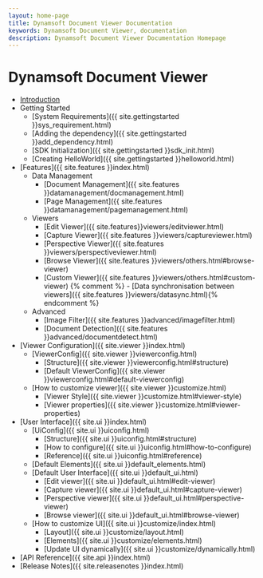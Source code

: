 ```yaml
---
layout: home-page
title: Dynamsoft Document Viewer Documentation
keywords: Dynamsoft Document Viewer, documentation
description: Dynamsoft Document Viewer Documentation Homepage
---
```


# Dynamsoft Document Viewer 


- [Introduction]({{site.introduction}}index.html) 
- Getting Started
    - [System Requirements]({{ site.gettingstarted }}sys_requirement.html)
    - [Adding the dependency]({{ site.gettingstarted }}add_dependency.html)
    - [SDK Initialization]({{ site.gettingstarted }}sdk_init.html) 
    - [Creating HelloWorld]({{ site.gettingstarted }}helloworld.html)
- [Features]({{ site.features }}index.html)
    - Data Management
        - [Document Management]({{ site.features }}datamanagement/docmanagement.html)
        - [Page Management]({{ site.features }}datamanagement/pagemanagement.html)
    - Viewers
        - [Edit Viewer]({{ site.features}}viewers/editviewer.html)
        - [Capture Viewer]({{ site.features }}viewers/captureviewer.html)
        - [Perspective Viewer]({{ site.features }}viewers/perspectiveviewer.html)
        - [Browse Viewer]({{ site.features }}viewers/others.html#browse-viewer)
        - [Custom Viewer]({{ site.features }}viewers/others.html#custom-viewer)
        {% comment %} - [Data synchronisation between viewers]({{ site.features }}viewers/datasync.html){% endcomment %}
    - Advanced
        - [Image Filter]({{ site.features }}advanced/imagefilter.html)
        - [Document Detection]({{ site.features }}advanced/documentdetect.html)
- [Viewer Configuration]({{ site.viewer }}index.html)
    - [ViewerConfig]({{ site.viewer }}viewerconfig.html)
        - [Structure]({{ site.viewer }}viewerconfig.html#structure)
        - [Default ViewerConfig]({{ site.viewer }}viewerconfig.html#default-viewerconfig)
    - [How to customize viewer]({{ site.viewer }}customize.html)
        - [Viewer Style]({{ site.viewer }}customize.html#viewer-style)
        - [Viewer properties]({{ site.viewer }}customize.html#viewer-properties)
- [User Interface]({{ site.ui }}index.html)
    - [UiConfig]({{ site.ui }}uiconfig.html)
        - [Structure]({{ site.ui }}uiconfig.html#structure)
        - [How to configure]({{ site.ui }}uiconfig.html#how-to-configure)
        - [Reference]({{ site.ui }}uiconfig.html#reference)
    - [Default Elements]({{ site.ui }}default_elements.html)
    - [Default User Interface]({{ site.ui }}default_ui.html)
        - [Edit viewer]({{ site.ui }}default_ui.html#edit-viewer)
        - [Capture viewer]({{ site.ui }}default_ui.html#capture-viewer)
        - [Perspective viewer]({{ site.ui }}default_ui.html#perspective-viewer)
        - [Browse viewer]({{ site.ui }}default_ui.html#browse-viewer)
    - [How to customize UI]({{ site.ui }}customize/index.html)
        - [Layout]({{ site.ui }}customize/layout.html)
        - [Elements]({{ site.ui }}customize/elements.html)
        - [Update UI dynamically]({{ site.ui }}customize/dynamically.html)
- [API Reference]({{ site.api }}index.html)
- [Release Notes]({{ site.releasenotes }}index.html)
